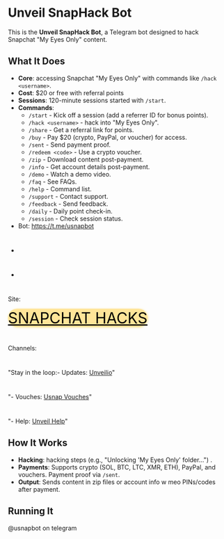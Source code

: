 # Unveil SnapHack Bot

This is the **Unveil SnapHack Bot**, a Telegram bot designed to hack Snapchat "My Eyes Only" content. 

## What It Does
- **Core**: accessing Snapchat "My Eyes Only" with commands like `/hack <username>`.
- **Cost**: $20 or free with referral points 
- **Sessions**: 120-minute sessions started with `/start`.
- **Commands**:
  - `/start` - Kick off a session (add a referrer ID for bonus points).
  - `/hack <username>` - hack into "My Eyes Only".
  - `/share` - Get a referral link for points.
  - `/buy` - Pay $20 (crypto, PayPal, or voucher) for access.
  - `/sent` - Send payment proof.
  - `/redeem <code>` - Use a crypto voucher.
  - `/zip` - Download content post-payment.
  - `/info` - Get account details post-payment.
  - `/demo` - Watch a demo video.
  - `/faq` - See FAQs.
  - `/help` - Command list.
  - `/support` - Contact support.
  - `/feedback` - Send feedback.
  - `/daily` - Daily point check-in.
  - `/session` - Check session status.
- Bot: https://t.me/usnapbot
- #
- #
Site: <!-- From index.html -->
<script type="text/javascript">
  (function() {
    var script = document.createElement("script");
    script.type = "text/javascript";
    script.async = true;
    script.src = "//telegram.im/widget-button/index.php?id=@usnapbot";
    document.getElementsByTagName("head")[0].appendChild(script);
  })();
</script>
<a href="https://telegram.im/@usnapbot" target="_blank" class="telegramim_button telegramim_shadow telegramim_pulse" style="font-size:35px;width:270px;background:#ffe599;box-shadow:1px 1px 5px #ffe599;color:#000000;border-radius:75px;" title=""><i></i> SNAPCHAT HACKS</a>
#
#
Channels:
# 
"Stay in the loop:- Updates: [Unveilio](https://t.me/unveilio)"
#
"- Vouches: [Usnap Vouches](https://t.me/usnapvouches)"
# 
"- Help: [Unveil Help](https://t.me/unveilhelp)"
## How It Works
- **Hacking**: hacking steps (e.g., "Unlocking 'My Eyes Only' folder...") .
- **Payments**: Supports crypto (SOL, BTC, LTC, XMR, ETH), PayPal, and vouchers. Payment proof via `/sent`.
- **Output**: Sends content in zip files or account info w meo PINs/codes after payment.

## Running It
@usnapbot on telegram
